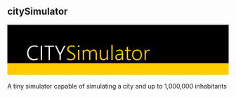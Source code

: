 ## citySimulator

![citySimulator](static/banner.png)

A tiny simulator capable of simulating a city and up to 1,000,000 inhabitants
